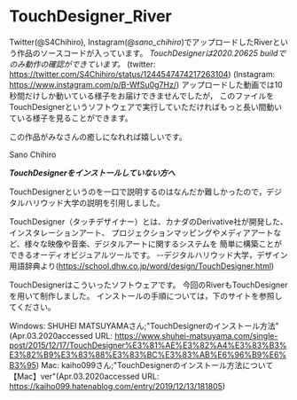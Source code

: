 # TouchDesigner_River
Twitter(@S4Chihiro), Instagram(@_sano_chihiro_)でアップロードしたRiverという作品のソースコードが入っています。
*TouchDesignerは2020.20625 buildでのみ動作の確認ができています。*
(twitter: https://twitter.com/S4Chihiro/status/1244547474217263104)
(Instagram: https://www.instagram.com/p/B-WfSu0g7Hz/)
アップロードした動画では10秒間だけしか動いている様子をお届けできませんでしたが，
    このファイルをTouchDesignerというソフトウェアで実行していただければもっと長い間動いている様子を見ることができます。
    
この作品がみなさんの癒しになれれば嬉しいです。

Sano Chihiro




***TouchDesignerをインストールしていない方へ***

TouchDesignerというのを一口で説明するのはなんだか難しかったので，デジタルハリウッド大学の説明を引用しました。

  TouchDesigner（タッチデザイナー）とは、カナダのDerivative社が開発した、インスタレーションアート、
  プロジェクションマッピングやメディアアートなど、様々な映像や音楽、デジタルアートに関するシステムを
  簡単に構築ことができるオーディオビジュアルツールです。
  --デジタルハリウッド大学，デザイン用語辞典より(https://school.dhw.co.jp/word/design/TouchDesigner.html)

TouchDesignerはこういったソフトウェアです。
今回のRiverもTouchDesignerを用いて制作しました。
インストールの手順については，下のサイトを参照してください。

Windows: SHUHEI MATSUYAMAさん;"TouchDesignerのインストール方法"(Apr.03.2020accessed URL: https://www.shuhei-matsuyama.com/single-post/2015/12/17/TouchDesigner%E3%81%AE%E3%82%A4%E3%83%B3%E3%82%B9%E3%83%88%E3%83%BC%E3%83%AB%E6%96%B9%E6%B3%95)
Mac: kaiho099さん;"TouchDesignerのインストール方法について【Mac】ver"(Apr.03.2020accessed URL: https://kaiho099.hatenablog.com/entry/2019/12/13/181805)
